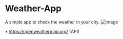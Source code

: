 # Weather-App
A simple app to check the weather in your city.
![image](https://user-images.githubusercontent.com/109671287/181917783-5c1c04b8-f2a6-49d6-9d03-88f2d83ca9d5.png)

• https://openweathermap.org/ (API)
